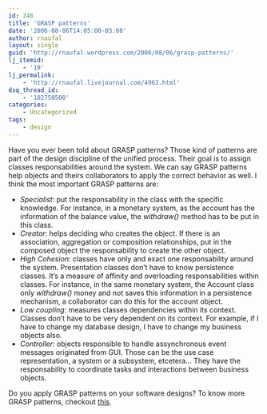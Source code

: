 ```yaml
---
id: 246
title: 'GRASP patterns'
date: '2006-08-06T14:05:00-03:00'
author: rnaufal
layout: single
guid: 'http://rnaufal.wordpress.com/2006/08/06/grasp-patterns/'
lj_itemid:
    - '19'
lj_permalink:
    - 'http://rnaufal.livejournal.com/4963.html'
dsq_thread_id:
    - '102750500'
categories:
    - Uncategorized
tags:
    - design
---
```


Have you ever been told about GRASP patterns? Those kind of patterns are part of the design discipline of the unified process. Their goal is to assign classes responsabilities around the system. We can say GRASP patterns help objects and theirs collaborators to apply the correct behavior as well. I think the most important GRASP patterns are:

- *Specialist*: put the responsability in the class with the specific knowledge. For instance, in a monetary system, as the account has the information of the balance value, the *withdraw()* method has to be put in this class.
- *Creator*: helps deciding who creates the object. If there is an association, aggregation or composition relationships, put in the composed object the responsability to create the other object.
- *High Cohesion*: classes have only and exact one responsability around the system. Presentation classes don’t have to know persistence classes. It’s a measure of affinity and overloading responsabilities within classes. For instance, in the same monetary system, the Account class only *withdraw()* money and not saves this information in a persistence mechanism, a collaborator can do this for the account object.
- *Low coupling:* measures classes dependencies within its context. Classes don’t have to be very dependent on its context. For example, if I have to change my database design, I have to change my business objects also.
- *Controller:* objects responsible to handle assynchronous event messages originated from GUI. Those can be the use case representation, a system or a subsystem, etcetera… They have the responsability to coordinate tasks and interactions between business objects.

Do you apply GRASP patterns on your software designs? To know more GRASP patterns, checkout [this](http://www.mindspring.com/~mgrand/pattern_synopses2.htm#GRASP%20Patterns).